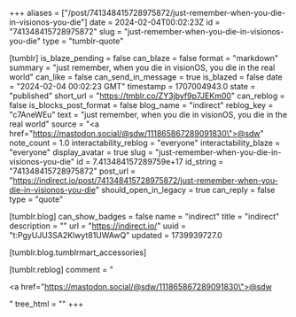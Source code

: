 +++
aliases = ["/post/741348415728975872/just-remember-when-you-die-in-visionos-you-die"]
date = 2024-02-04T00:02:23Z
id = "741348415728975872"
slug = "just-remember-when-you-die-in-visionos-you-die"
type = "tumblr-quote"

[tumblr]
is_blaze_pending = false
can_blaze = false
format = "markdown"
summary = "just remember, when you die in visionOS, you die in the real world"
can_like = false
can_send_in_message = true
is_blazed = false
date = "2024-02-04 00:02:23 GMT"
timestamp = 1707004943.0
state = "published"
short_url = "https://tmblr.co/ZY3jbyf9p7JEKm00"
can_reblog = false
is_blocks_post_format = false
blog_name = "indirect"
reblog_key = "c7AneWEu"
text = "just remember, when you die in visionOS, you die in the real world"
source = "<a href=\"https://mastodon.social/@sdw/111865867289091830\">@sdw</a>"
note_count = 1.0
interactability_reblog = "everyone"
interactability_blaze = "everyone"
display_avatar = true
slug = "just-remember-when-you-die-in-visionos-you-die"
id = 7.413484157289759e+17
id_string = "741348415728975872"
post_url = "https://indirect.io/post/741348415728975872/just-remember-when-you-die-in-visionos-you-die"
should_open_in_legacy = true
can_reply = false
type = "quote"

[tumblr.blog]
can_show_badges = false
name = "indirect"
title = "indirect"
description = ""
url = "https://indirect.io/"
uuid = "t:PgyUJU3SA2Klwyt81UWAwQ"
updated = 1739939727.0

[tumblr.blog.tumblrmart_accessories]

[tumblr.reblog]
comment = "<p><a href=\"https://mastodon.social/@sdw/111865867289091830\">@sdw</a></p>"
tree_html = ""
+++
